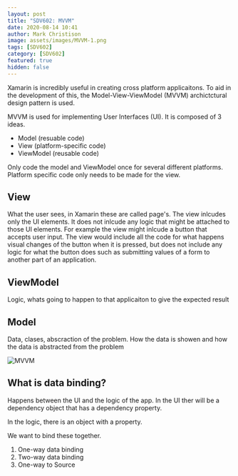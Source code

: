 ```yaml
---
layout: post
title: "SDV602: MVVM"
date: 2020-08-14 10:41
author: Mark Christison
image: assets/images/MVVM-1.png
tags: [SDV602]
category: [SDV602]
featured: true
hidden: false
---
```


Xamarin is incredibly useful in creating cross platform applicaitons. To aid in the development of this, the Model-View-ViewModel (MVVM) archictctural design pattern is used.

MVVM is used for implementing User Interfaces (UI). It is composed of 3 ideas.

- Model (resuable code)
- View (platform-specific code)
- ViewModel (reusable code)

Only code the model and ViewModel once for several different platforms. Platform specific code only needs to be made for the view.

## View

What the user sees, in Xamarin these are called page's.
The view inlcudes only the UI elements. It does not inlcude any logic that might be attached to those UI elements. For example the view might inlcude a button that accepts user input. The view would include all the code for what happens visual changes of the button when it is pressed, but does not include any logic for what the button does such as submitting values of a form to another part of an application.

## ViewModel

Logic, whats going to happen to that applicaiton to give the expected result

## Model

Data, clases, abscraction of the problem. How the data is showen and how the data is abstracted from the problem

![MVVM](/assets/images/MVVM-1.png)

## What is data binding?

Happens between the UI and the logic of the app. In the UI ther will be a dependency object that has a dependency property.

In the logic, there is an object with a property.

We want to bind these together.

1. One-way data binding
2. Two-way data binding
3. One-way to Source
